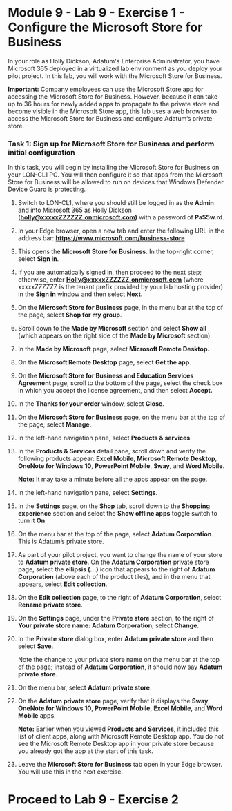 # Module 9 - Lab 9 - Exercise 1 - Configure the Microsoft Store for Business

In your role as Holly Dickson, Adatum's Enterprise Administrator, you have Microsoft 365 deployed in a virtualized lab environment as you deploy your pilot project. In this lab, you will work with the Microsoft Store for Business. 

**Important:** Company employees can use the Microsoft Store app for accessing the Microsoft Store for Business. However, because it can take up to 36 hours for newly added apps to propagate to the private store and become visible in the Microsoft Store app, this lab uses a web browser to access the Microsoft Store for Business and configure Adatum’s private store. 

### Task 1: Sign up for Microsoft Store for Business and perform initial configuration 

In this task, you will begin by installing the Microsoft Store for Business on your LON-CL1 PC. You will then configure it so that apps from the Microsoft Store for Business will be allowed to run on devices that Windows Defender Device Guard is protecting.

1. Switch to LON-CL1, where you should still be logged in as the **Admin** and into Microsoft 365 as Holly Dickson (**holly@xxxxxZZZZZZ.onmicrosoft.com)** with a password of **Pa55w.rd**. 

2. In your Edge browser, open a new tab and enter the following URL in the address bar: **https://www.microsoft.com/business-store** 

3. This opens the **Microsoft Store for Business**. In the top-right corner, select **Sign in**. 

4. If you are automatically signed in, then proceed to the next step; otherwise, enter **Holly@xxxxxZZZZZZ.onmicrosoft.com** (where xxxxxZZZZZZ is the tenant prefix provided by your lab hosting provider) in the **Sign in** window and then select **Next.**

5. On the **Microsoft Store for Business** page, in the menu bar at the top of the page, select **Shop for my group**. 

6. Scroll down to the **Made by Microsoft** section and select **Show all** (which appears on the right side of the **Made by Microsoft** section).

7. In the **Made by Microsoft** page, select **Microsoft Remote Desktop.**

8. On the **Microsoft Remote Desktop** page, select **Get the app**. 

9. On the **Microsoft Store for Business and Education Services Agreement** page, scroll to the bottom of the page, select the check box in which you accept the license agreement, and then select **Accept.** 

10. In the **Thanks for your order** window, select **Close**. 

11. On the **Microsoft Store for Business** page, on the menu bar at the top of the page, select **Manage**. 

12. In the left-hand navigation pane, select **Products &amp; services**. 

13. In the **Products &amp; Services** detail pane, scroll down and verify the following products appear: **Excel Mobile**, **Microsoft Remote Desktop**, **OneNote for Windows 10**, **PowerPoint Mobile**, **Sway**, and **Word Mobile**. <br/>

    **Note:** It may take a minute before all the apps appear on the page.

14. In the left-hand navigation pane, select **Settings**. 

15. In the **Settings** page, on the **Shop** tab, scroll down to the **Shopping experience** section and select the **Show offline apps** toggle switch to turn it **On**. 

16. On the menu bar at the top of the page, select **Adatum Corporation**. This is Adatum’s private store. 

17. As part of your pilot project, you want to change the name of your store to **Adatum private store**. On the **Adatum Corporation** private store page, select the **ellipsis (…)** icon that appears to the right of **Adatum Corporation** (above each of the product tiles), and in the menu that appears, select **Edit collection**. 

18. On the **Edit collection** page, to the right of **Adatum Corporation**, select **Rename private store**.

19. On the **Settings** page, under the **Private store** section, to the right of **Your private store name: Adatum Corporation**, select **Change**.

20. In the **Private store** dialog box, enter **Adatum private store** and then select **Save**. <br/>

    Note the change to your private store name on the menu bar at the top of the page; instead of **Adatum Corporation**, it should now say **Adatum private store**.

21. On the menu bar, select **Adatum private store**.

22. On the **Adatum private store** page, verify that it displays the **Sway**, **OneNote for Windows 10**, **PowerPoint Mobile**, **Excel Mobile**, and **Word Mobile** apps.  <br/>

    ‎**Note:** Earlier when you viewed **Products and Services**, it included this list of client apps, along with Microsoft Remote Desktop app. You do not see the Microsoft Remote Desktop app in your private store because you already got the app at the start of this task.

23. Leave the **Microsoft Store for Business** tab open in your Edge browser. You will use this in the next exercise. 

 
# Proceed to Lab 9 - Exercise 2
